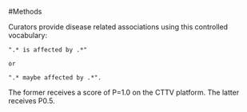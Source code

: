 #Methods

Curators provide disease related associations using this controlled vocabulary:

```
".* is affected by .*"

or

".* maybe affected by .*".
```

The former receives a score of P=1.0 on the CTTV platform. The latter receives P0.5.